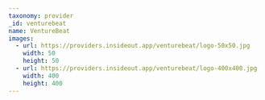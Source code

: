 ```yaml
---
taxonomy: provider
_id: venturebeat
name: VentureBeat
images:
  - url: https://providers.insideout.app/venturebeat/logo-50x50.jpg
    width: 50
    height: 50
  - url: https://providers.insideout.app/venturebeat/logo-400x400.jpg
    width: 400
    height: 400
---
```

